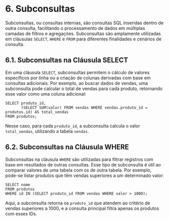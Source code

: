 # 6. Subconsultas

Subconsultas, ou consultas internas, são consultas SQL inseridas dentro de outra consulta, facilitando o processamento de dados em múltiplas camadas de filtros e agregações. Subconsultas são amplamente utilizadas em cláusulas `SELECT`, `WHERE` e `FROM` para diferentes finalidades e cenários de consulta.

## 6.1. Subconsultas na Cláusula SELECT

Em uma cláusula `SELECT`, subconsultas permitem o cálculo de valores específicos por linha ou a criação de colunas derivadas com base em consultas adicionais. Por exemplo, ao buscar dados de vendas, uma subconsulta pode calcular o total de vendas para cada produto, retornando esse valor como uma coluna adicional:

```
SELECT produto_id, 
       (SELECT SUM(valor) FROM vendas WHERE vendas.produto_id = produtos.id) AS total_vendas
FROM produtos;
```

Nesse caso, para cada `produto_id`, a subconsulta calcula o valor `total_vendas`, utilizando a tabela `vendas`.

## 6.2. Subconsultas na Cláusula WHERE

Subconsultas na cláusula `WHERE` são utilizadas para filtrar registros com base em resultados de outras consultas. Esse tipo de subconsulta é útil ao comparar valores de uma tabela com os de outra tabela. Por exemplo, pode-se listar produtos que têm vendas superiores a um determinado valor:

```
SELECT nome
FROM produtos
WHERE id IN (SELECT produto_id FROM vendas WHERE valor > 1000);
```

Aqui, a subconsulta retorna os `produto_id` que atendem ao critério de vendas superiores a 1000, e a consulta principal filtra apenas os produtos com esses IDs.